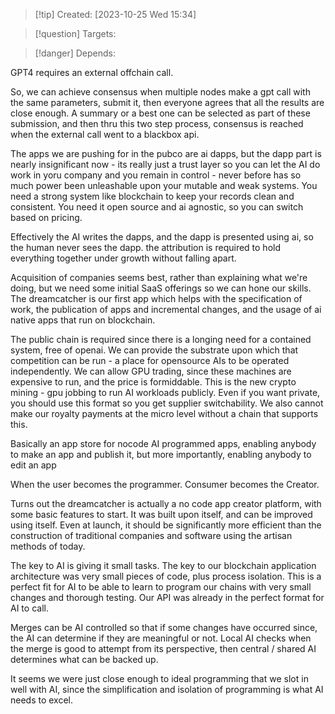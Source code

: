 
>[!tip] Created: [2023-10-25 Wed 15:34]

>[!question] Targets: 

>[!danger] Depends: 

GPT4 requires an external offchain call.

So, we can achieve consensus when multiple nodes make a gpt call with the same parameters, submit it, then everyone agrees that all the results are close enough.  A summary or a best one can be selected as part of these submission, and then thru this two step process, consensus is reached when the external call went to a blackbox api.

The apps we are pushing for in the pubco are ai dapps, but the dapp part is nearly insignificant now - its really just a trust layer so you can let the AI do work in yoru company and you remain in control - never before has so much power been unleashable upon your mutable and weak systems.  You need a strong system like blockchain to keep your records clean and consistent.  You need it open source and ai agnostic, so you can switch based on pricing.

Effectively the AI writes the dapps, and the dapp is presented using ai, so the human never sees the dapp.  the attribution is required to hold everything together under growth without falling apart.

Acquisition of companies seems best, rather than explaining what we're doing, but we need some initial SaaS offerings so we can hone our skills.  The dreamcatcher is our first app which helps with the specification of work, the publication of apps and incremental changes, and the usage of ai native apps that run on blockchain.

The public chain is required since there is a longing need for a contained system, free of openai.  We can provide the substrate upon which that competition can be run - a place for opensource AIs to be operated independently.  We can allow GPU trading, since these machines are expensive to run, and the price is formiddable.  This is the new crypto mining - gpu jobbing to run AI workloads publicly.  Even if you want private, you should use this format so you get supplier switchability.  We also cannot make our royalty payments at the micro level without a chain that supports this.

Basically an app store for nocode AI programmed apps, enabling anybody to make an app and publish it, but more importantly, enabling anybody to edit an app 

When the user becomes the programmer.  Consumer becomes the Creator.

Turns out the dreamcatcher is actually a no code app creator platform, with some basic features to start.  It was built upon itself, and can be improved using itself.  Even at launch, it should be significantly more efficient than the construction of traditional companies and software using the artisan methods of today.

The key to AI is giving it small tasks.  The key to our blockchain application architecture was very small pieces of code, plus process isolation.  This is a perfect fit for AI to be able to learn to program our chains with very small changes and thorough testing.  Our API was already in the perfect format for AI to call.

Merges can be AI controlled so that if some changes have occurred since, the AI can determine if they are meaningful or not.  Local AI checks when the merge is good to attempt from its perspective, then central / shared AI determines what can be backed up.

It seems we were just close enough to ideal programming that we slot in well with AI, since the simplification and isolation of programming is what AI needs to excel.